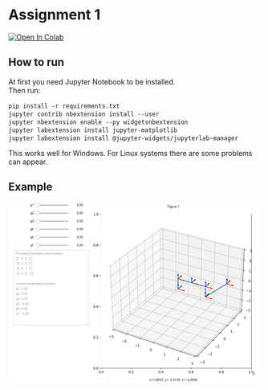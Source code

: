 # Assignment 1
[![Open In Colab](https://colab.research.google.com/assets/colab-badge.svg)](https://colab.research.google.com/github/4ku/Inno-robotics-labs/blob/master/Dynamics%20of%20non%20linear%20robotic%20systems/Assignment%201/SCARA_YZX_robot.ipynb)

## How to run

At first you need Jupyter Notebook to be installed.  
Then run:
```
pip install -r requirements.txt
jupyter contrib nbextension install --user
jupyter nbextension enable --py widgetsnbextension
jupyter labextension install jupyter-matplotlib
jupyter labextension install @jupyter-widgets/jupyterlab-manager
```  

This works well for Windows. For Linux systems there are some problems can appear.  

## Example  
  
![](Example.gif)